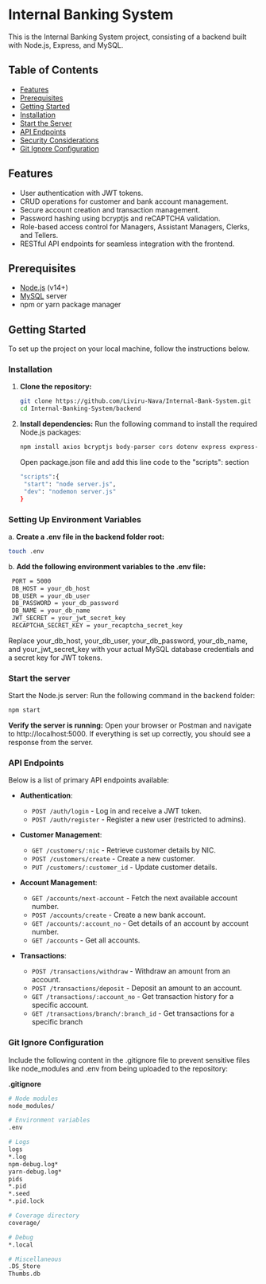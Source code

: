 # Internal Banking System

This is the Internal Banking System project, consisting of a backend built with Node.js, Express, and MySQL.

## Table of Contents
- [Features](#features)
- [Prerequisites](#prerequisites)
- [Getting Started](#getting-started)
- [Installation](#installation)
- [Start the Server](#start-the-server)
- [API Endpoints](#api-endpoints)
- [Security Considerations](#security-considerations)
- [Git Ignore Configuration](#git-ignore-configuration)

## Features
- User authentication with JWT tokens.
- CRUD operations for customer and bank account management.
- Secure account creation and transaction management.
- Password hashing using bcryptjs and reCAPTCHA validation.
- Role-based access control for Managers, Assistant Managers, Clerks, and Tellers.
- RESTful API endpoints for seamless integration with the frontend.

## Prerequisites
- [Node.js](https://nodejs.org/) (v14+)
- [MySQL](https://www.mysql.com/) server
- npm or yarn package manager

## Getting Started
To set up the project on your local machine, follow the instructions below.

### Installation
1. **Clone the repository:**
   ```bash
   git clone https://github.com/Liviru-Nava/Internal-Bank-System.git
   cd Internal-Banking-System/backend

2. **Install dependencies:**
  Run the following command to install the required Node.js packages:
   ```bash
   npm install axios bcryptjs body-parser cors dotenv express express-validator helmet jsonwebtoken jwt-decode multer mysql2 path winston nodemon
   ```
   Open package.json file and add this line code to the "scripts": section
   ```bash
   "scripts":{
    "start": "node server.js",
    "dev": "nodemon server.js"
   }
   ```

### Setting Up Environment Variables
  a. **Create a .env file in the backend folder root:**
   ```bash
   touch .env
  ``` 
  b. **Add the following environment variables to the .env file:**
   ```bash
    PORT = 5000
    DB_HOST = your_db_host
    DB_USER = your_db_user
    DB_PASSWORD = your_db_password
    DB_NAME = your_db_name
    JWT_SECRET = your_jwt_secret_key
    RECAPTCHA_SECRET_KEY = your_recaptcha_secret_key
  ```
  Replace your_db_host, your_db_user, your_db_password, your_db_name, and your_jwt_secret_key with your actual MySQL database credentials and a secret key for JWT tokens.

### Start the server
  Start the Node.js server: Run the following command in the backend folder:
   ```bash
   npm start
   ```
   **Verify the server is running:** Open your browser or Postman and navigate to http://localhost:5000. If everything is set up correctly, you should see a response from the server.

### API Endpoints 

   Below is a list of primary API endpoints available:

- **Authentication**:
  - `POST /auth/login` - Log in and receive a JWT token.
  - `POST /auth/register` - Register a new user (restricted to admins).

- **Customer Management**:
  - `GET /customers/:nic` - Retrieve customer details by NIC.
  - `POST /customers/create` - Create a new customer.
  - `PUT /customers/:customer_id` - Update customer details.

- **Account Management**:
  - `GET /accounts/next-account` - Fetch the next available account number.
  - `POST /accounts/create` - Create a new bank account.
  - `GET /accounts/:account_no` - Get details of an account by account number.
  - `GET /accounts` - Get all accounts.

- **Transactions**:
  - `POST /transactions/withdraw` - Withdraw an amount from an account.
  - `POST /transactions/deposit` - Deposit an amount to an account.
  - `GET /transactions/:account_no` - Get transaction history for a specific account.
  - `GET /transactions/branch/:branch_id` - Get transactions for a specific branch

### Git Ignore Configuration 
   Include the following content in the .gitignore file to prevent sensitive files like node_modules and .env from being uploaded to the repository:

 **.gitignore**
   ```bash
   # Node modules
   node_modules/

   # Environment variables
   .env

   # Logs
   logs
   *.log
   npm-debug.log*
   yarn-debug.log*
   pids
   *.pid
   *.seed
   *.pid.lock

   # Coverage directory
   coverage/

   # Debug
   *.local

   # Miscellaneous
   .DS_Store
   Thumbs.db

